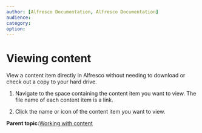 ```yaml
---
author: [Alfresco Documentation, Alfresco Documentation]
audience: 
category: 
option: 
---
```


# Viewing content

View a content item directly in Alfresco without needing to download or check out a copy to your hard drive.

1.  Navigate to the space containing the content item you want to view. The file name of each content item is a link.

2.  Click the name or icon of the content item you want to view.


**Parent topic:**[Working with content](../concepts/cuh-content.md)

